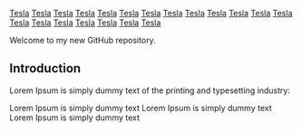
[Tesla](https://docs.github.com/) 
[Tesla](https://docs.github.com/) 
[Tesla](https://docs.github.com/) 
[Tesla](https://docs.github.com/) 
[Tesla](https://docs.github.com/) 
[Tesla](https://docs.github.com/) 
[Tesla](https://docs.github.com/) 
[Tesla](https://docs.github.com/) 
[Tesla](https://docs.github.com/) 
[Tesla](https://docs.github.com/) 
[Tesla](https://docs.github.com/) 
[Tesla](https://docs.github.com/) 
[Tesla](https://docs.github.com/) 
[Tesla](https://docs.github.com/) 
[Tesla](https://docs.github.com/) 
[Tesla](https://docs.github.com/) 
[Tesla](https://docs.github.com/) 
[Tesla](https://docs.github.com/) 
[Tesla](https://docs.github.com/) 
[Tesla](https://docs.github.com/) 

Welcome to my new GitHub repository.

## Introduction

Lorem Ipsum is simply dummy text of the printing and typesetting industry:

Lorem Ipsum is simply dummy text
Lorem Ipsum is simply dummy text
Lorem Ipsum is simply dummy text
